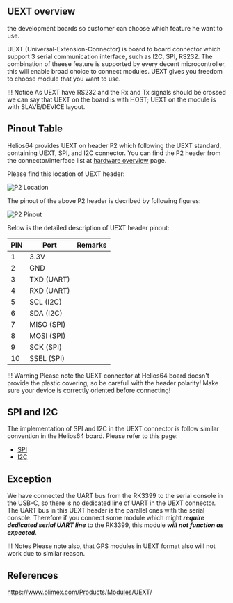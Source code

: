 ## UEXT overview
the development boards so customer can choose which feature he want to use.

UEXT (Universal-Extension-Connector) is board to board connector which support 3 serial communication interface, such as I2C, SPI, RS232.
The combination of theese feature is supported by every decent microcontroller, this will enable broad choice to connect modules.
UEXT gives you freedom to choose module that you want to use.

!!! Notice
        As UEXT have RS232 and the Rx and Tx signals should be crossed we can say that UEXT on the board is with HOST; UEXT on the module is with SLAVE/DEVICE layout.


## Pinout Table
Helios64 provides UEXT on header P2 which following the UEXT standard, containing UEXT, SPI, and I2C connector.
You can find the P2 header from the connector/interface list at [hardware overview](/helios64/hardware) page.

Please find this location of UEXT header:

![P2 Location](/helios64/img/hardware/UEXT_zoom.jpg)

The pinout of the above P2 header is decribed by following figures:

![P2 Pinout](/helios64/img/hardware/UEXT_pinout_full.png)

Below is the detailed description of UEXT header pinout:

| PIN | Port | Remarks |
|-----|------|-------------|
| 1 | 3.3V | |
| 2 | GND | |
| 3 | TXD (UART) | |
| 4 | RXD (UART) | |
| 5 | SCL (I2C) | |
| 6 | SDA (I2C) | |
| 7 | MISO (SPI) | |
| 8 | MOSI (SPI) | |
| 9 | SCK (SPI) | |
|10 | SSEL (SPI) | |

!!! Warning
       Please note the UEXT connector at Helios64 board doesn't provide the plastic covering, so be carefull with the header polarity!
Make sure your device is correctly oriented before connecting!

## SPI and I2C

The implementation of SPI and I2C in the UEXT connector is follow similar convention in the Helios64 board. Please refer to this page:

- [SPI](/helios64/hardware/)
- [I2C](/helios64/I2C/)


## Exception

We have connected the UART bus from the RK3399 to the serial console in the USB-C, so there is no dedicated line of UART in the UEXT connector.
The UART bus in this UEXT header is the parallel ones with the serial console.
Therefore if you connect some module which might ***require dedicated serial UART line*** to the RK3399, this module ***will not function as expected***.

!!! Notes
       Please note also, that GPS modules in UEXT format also will not work due to similar reason.

## References
https://www.olimex.com/Products/Modules/UEXT/
